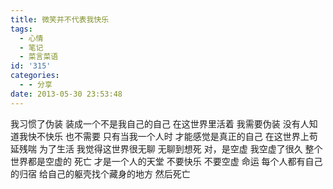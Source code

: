 ```yaml
---
title: 微笑并不代表我快乐
tags:
  - 心情
  - 笔记
  - 菜言菜语
id: '315'
categories:
  - - 分享
date: 2013-05-30 23:53:48
---
```


我习惯了伪装 装成一个不是我自己的自己 在这世界里活着 我需要伪装 没有人知道我快不快乐 也不需要 只有当我一个人时 才能感觉是真正的自己 在这世界上苟延残喘 为了生活 我觉得这世界很无聊 无聊到想死 对，是空虚 我空虚了很久 整个世界都是空虚的 死亡 才是一个人的天堂 不要快乐 不要空虚 命运 每个人都有自己的归宿 给自己的躯壳找个藏身的地方 然后死亡